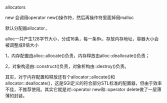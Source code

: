 allocators

new 会调用operator new()操作符，然后再操作符里面掉用malloc

默认分配器allocator<T>，

alloc一共产生128字节大小，分成16条，每一条8k，存放内存地址，容器大小会被调整成8倍大小





1，内存配置由alloc::allocate()负责，内存释放由alloc::deallocate()负责；

2，对象构造由::construct()负责，对象析构由::destroy()负责。

其实，对于内存配置和释放还有个allocator::allocate()和allocator::deallocate()，这是SGI定义的符合部分STL标准的配置器，但由于效率不佳，不推荐使用。其实它就是对::operator new和::operator delete做了一层薄薄的封装。
